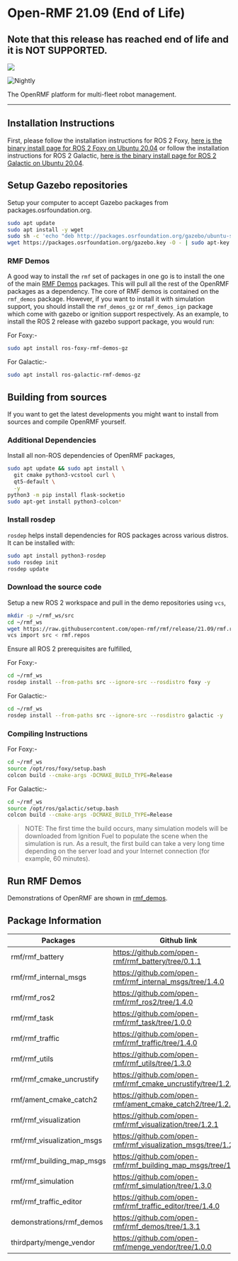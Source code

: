 # Open-RMF 21.09 (End of Life)

## Note that this release has reached end of life and it is NOT SUPPORTED.

![](https://github.com/open-rmf/rmf/workflows/build/badge.svg)

![Nightly](https://github.com/open-rmf/rmf/workflows/nightly/badge.svg)

The OpenRMF platform for multi-fleet robot management.

---

## Installation Instructions

First, please follow the installation instructions for ROS 2 Foxy,
[here is the binary install page for ROS 2 Foxy on Ubuntu 20.04](https://docs.ros.org/en/foxy/Installation/Ubuntu-Install-Debians.html) or follow the installation instructions for ROS 2 Galactic,
[here is the binary install page for ROS 2 Galactic on Ubuntu 20.04](https://docs.ros.org/en/galactic/Installation/Ubuntu-Install-Debians.html).

## Setup Gazebo repositories

Setup your computer to accept Gazebo packages from packages.osrfoundation.org.

```bash
sudo apt update
sudo apt install -y wget
sudo sh -c 'echo "deb http://packages.osrfoundation.org/gazebo/ubuntu-stable `lsb_release -cs` main" > /etc/apt/sources.list.d/gazebo-stable.list'
wget https://packages.osrfoundation.org/gazebo.key -O - | sudo apt-key add -
```

### RMF Demos

A good way to install the `rmf` set of packages in one go is to install the one of the main [RMF Demos](https://github.com/open-rmf/rmf_demos) packages. This will pull all the rest of the OpenRMF packages as a dependency. The core of RMF demos is contained on the `rmf_demos` package. However, if you want to install it with simulation support, you should install the `rmf_demos_gz` or `rmf_demos_ign` package which come with gazebo or ignition support respectively. As an example, to install the ROS 2 release with gazebo support package, you would run:

For Foxy:-

```bash
sudo apt install ros-foxy-rmf-demos-gz
```

For Galactic:-

```bash
sudo apt install ros-galactic-rmf-demos-gz
```

## Building from sources

If you want to get the latest developments you might want to install from sources and compile OpenRMF yourself.

### Additional Dependencies

Install all non-ROS dependencies of OpenRMF packages,

```bash
sudo apt update && sudo apt install \
  git cmake python3-vcstool curl \
  qt5-default \
  -y
python3 -m pip install flask-socketio
sudo apt-get install python3-colcon*
```

### Install rosdep

`rosdep` helps install dependencies for ROS packages across various distros. It can be installed with:

```bash
sudo apt install python3-rosdep
sudo rosdep init
rosdep update
```

### Download the source code

Setup a new ROS 2 workspace and pull in the demo repositories using `vcs`,

```bash
mkdir -p ~/rmf_ws/src
cd ~/rmf_ws
wget https://raw.githubusercontent.com/open-rmf/rmf/release/21.09/rmf.repos
vcs import src < rmf.repos
```

Ensure all ROS 2 prerequisites are fulfilled,

For Foxy:-

```bash
cd ~/rmf_ws
rosdep install --from-paths src --ignore-src --rosdistro foxy -y
```

For Galactic:-

```bash
cd ~/rmf_ws
rosdep install --from-paths src --ignore-src --rosdistro galactic -y
```

### Compiling Instructions

For Foxy:-

```bash
cd ~/rmf_ws
source /opt/ros/foxy/setup.bash
colcon build --cmake-args -DCMAKE_BUILD_TYPE=Release
```

For Galactic:-

```bash
cd ~/rmf_ws
source /opt/ros/galactic/setup.bash
colcon build --cmake-args -DCMAKE_BUILD_TYPE=Release
```

> NOTE: The first time the build occurs, many simulation models will be downloaded from Ignition Fuel to populate the scene when the simulation is run.
> As a result, the first build can take a very long time depending on the server load and your Internet connection (for example, 60 minutes).

## Run RMF Demos

Demonstrations of OpenRMF are shown in [rmf_demos](https://github.com/open-rmf/rmf_demos/).

## Package Information

| Packages                   | Github link                                                   | Version |
| -------------------------- | ------------------------------------------------------------- | ------- |
| rmf/rmf_battery            | https://github.com/open-rmf/rmf_battery/tree/0.1.1            | 0.1.1   |
| rmf/rmf_internal_msgs      | https://github.com/open-rmf/rmf_internal_msgs/tree/1.4.0      | 1.4.0   |
| rmf/rmf_ros2               | https://github.com/open-rmf/rmf_ros2/tree/1.4.0               | 1.4.0   |
| rmf/rmf_task               | https://github.com/open-rmf/rmf_task/tree/1.0.0               | 1.0.0   |
| rmf/rmf_traffic            | https://github.com/open-rmf/rmf_traffic/tree/1.4.0            | 1.4.0   |
| rmf/rmf_utils              | https://github.com/open-rmf/rmf_utils/tree/1.3.0              | 1.3.0   |
| rmf/rmf_cmake_uncrustify   | https://github.com/open-rmf/rmf_cmake_uncrustify/tree/1.2.0   | 1.2.0   |
| rmf/ament_cmake_catch2     | https://github.com/open-rmf/ament_cmake_catch2/tree/1.2.0     | 1.2.0   |
| rmf/rmf_visualization      | https://github.com/open-rmf/rmf_visualization/tree/1.2.1      | 1.2.1   |
| rmf/rmf_visualization_msgs | https://github.com/open-rmf/rmf_visualization_msgs/tree/1.2.0 | 1.2.0   |
| rmf/rmf_building_map_msgs  | https://github.com/open-rmf/rmf_building_map_msgs/tree/1.2.0  | 1.2.0   |
| rmf/rmf_simulation         | https://github.com/open-rmf/rmf_simulation/tree/1.3.0         | 1.3.0   |
| rmf/rmf_traffic_editor     | https://github.com/open-rmf/rmf_traffic_editor/tree/1.4.0     | 1.4.0   |
| demonstrations/rmf_demos   | https://github.com/open-rmf/rmf_demos/tree/1.3.1              | 1.3.1   |
| thirdparty/menge_vendor    | https://github.com/open-rmf/menge_vendor/tree/1.0.0           | 1.0.0   |
